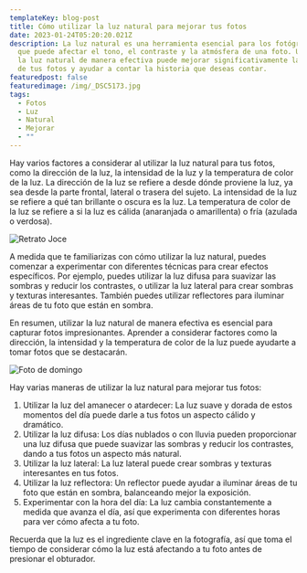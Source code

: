 ```yaml
---
templateKey: blog-post
title: Cómo utilizar la luz natural para mejorar tus fotos
date: 2023-01-24T05:20:20.021Z
description: La luz natural es una herramienta esencial para los fotógrafos ya
  que puede afectar el tono, el contraste y la atmósfera de una foto. Utilizar
  la luz natural de manera efectiva puede mejorar significativamente la calidad
  de tus fotos y ayudar a contar la historia que deseas contar.
featuredpost: false
featuredimage: /img/_DSC5173.jpg
tags:
  - Fotos
  - Luz
  - Natural
  - Mejorar
  - ""
---
```

Hay varios factores a considerar al utilizar la luz natural para tus fotos, como la dirección de la luz, la intensidad de la luz y la temperatura de color de la luz. La dirección de la luz se refiere a desde dónde proviene la luz, ya sea desde la parte frontal, lateral o trasera del sujeto. La intensidad de la luz se refiere a qué tan brillante o oscura es la luz. La temperatura de color de la luz se refiere a si la luz es cálida (anaranjada o amarillenta) o fría (azulada o verdosa).

![Retrato Joce](/img/_DSC4025.jpg "Retrato Luz Natural")

A medida que te familiarizas con cómo utilizar la luz natural, puedes comenzar a experimentar con diferentes técnicas para crear efectos específicos. Por ejemplo, puedes utilizar la luz difusa para suavizar las sombras y reducir los contrastes, o utilizar la luz lateral para crear sombras y texturas interesantes. También puedes utilizar reflectores para iluminar áreas de tu foto que están en sombra.

En resumen, utilizar la luz natural de manera efectiva es esencial para capturar fotos impresionantes. Aprender a considerar factores como la dirección, la intensidad y la temperatura de color de la luz puede ayudarte a tomar fotos que se destacarán.

![Foto de domingo](/img/Maribel_Domingo_2.jpg "Foto con luz natural desde celular")

Hay varias maneras de utilizar la luz natural para mejorar tus fotos:

1. Utilizar la luz del amanecer o atardecer: La luz suave y dorada de estos momentos del día puede darle a tus fotos un aspecto cálido y dramático.
2. Utilizar la luz difusa: Los días nublados o con lluvia pueden proporcionar una luz difusa que puede suavizar las sombras y reducir los contrastes, dando a tus fotos un aspecto más natural.
3. Utilizar la luz lateral: La luz lateral puede crear sombras y texturas interesantes en tus fotos.
4. Utilizar la luz reflectora: Un reflector puede ayudar a iluminar áreas de tu foto que están en sombra, balanceando mejor la exposición.
5. Experimentar con la hora del día: La luz cambia constantemente a medida que avanza el día, así que experimenta con diferentes horas para ver cómo afecta a tu foto.

Recuerda que la luz es el ingrediente clave en la fotografía, así que toma el tiempo de considerar cómo la luz está afectando a tu foto antes de presionar el obturador.